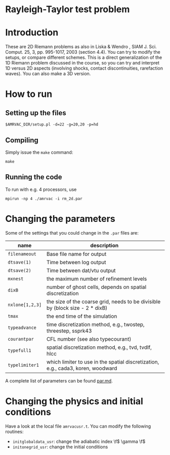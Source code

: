# Rayleigh-Taylor test problem

# Introduction

These are 2D Riemann problems as also in Liska & Wendro , SIAM J. Sci. Comput.
25, 3, pp. 995-1017, 2003 (section 4.4). You can try to modify the setups, or
compare different schemes. This is a direct generalization of the 1D Riemann
problem discussed in the course, so you can try and interpret 1D versus 2D
aspects (involving shocks, contact discontinuities, rarefaction waves). You can
also make a 3D version.

# How to run

## Setting up the files

    $AMRVAC_DIR/setup.pl -d=22 -g=20,20 -p=hd

## Compiling

Simply issue the `make` command:

    make

## Running the code

To run with e.g. 4 processors, use

    mpirun -np 4 ./amrvac -i rm_2d.par

# Changing the parameters

Some of the settings that you could change in the `.par` files are:

name | description
---|---
`filenameout` | Base file name for output
`dtsave(1)` | Time between log output
`dtsave(2)` | Time between dat/vtu output
`mxnest` | the maximum number of refinement levels
`dixB` | number of ghost cells, depends on spatial discretization
`nxlone[1,2,3]` | the size of the coarse grid, needs to be divisible by (block size - 2 * dixB)
`tmax` | the end time of the simulation
`typeadvance` | time discretization method, e.g., twostep, threestep, ssprk43
`courantpar` | CFL number (see also typecourant)
`typefull1` | spatial discretization method, e.g., tvd, tvdlf, hlcc
`typelimiter1` | which limiter to use in the spatial discretization, e.g., cada3, koren, woodward

A complete list of parameters can be found [par.md](par.md).

# Changing the physics and initial conditions

Have a look at the local file `amrvacusr.t`. You can modify the following
routines:

* `initglobaldata_usr`: change the adiabatic index \f$ \gamma \f$
* `initonegrid_usr`: change the initial conditions
